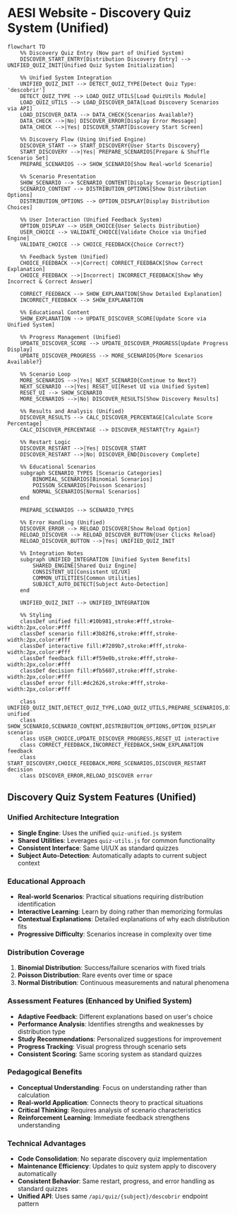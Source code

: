 # AESI Website - Discovery Quiz System (Unified)

```mermaid
flowchart TD
    %% Discovery Quiz Entry (Now part of Unified System)
    DISCOVER_START_ENTRY[Distribution Discovery Entry] --> UNIFIED_QUIZ_INIT[Unified Quiz System Initialization]
    
    %% Unified System Integration
    UNIFIED_QUIZ_INIT --> DETECT_QUIZ_TYPE[Detect Quiz Type: 'descobrir']
    DETECT_QUIZ_TYPE --> LOAD_QUIZ_UTILS[Load QuizUtils Module]
    LOAD_QUIZ_UTILS --> LOAD_DISCOVER_DATA[Load Discovery Scenarios via API]
    LOAD_DISCOVER_DATA --> DATA_CHECK{Scenarios Available?}
    DATA_CHECK -->|No| DISCOVER_ERROR[Display Error Message]
    DATA_CHECK -->|Yes| DISCOVER_START[Discovery Start Screen]
    
    %% Discovery Flow (Using Unified Engine)
    DISCOVER_START --> START_DISCOVERY{User Starts Discovery}
    START_DISCOVERY -->|Yes| PREPARE_SCENARIOS[Prepare & Shuffle Scenario Set]
    PREPARE_SCENARIOS --> SHOW_SCENARIO[Show Real-world Scenario]
    
    %% Scenario Presentation
    SHOW_SCENARIO --> SCENARIO_CONTENT[Display Scenario Description]
    SCENARIO_CONTENT --> DISTRIBUTION_OPTIONS[Show Distribution Options]
    DISTRIBUTION_OPTIONS --> OPTION_DISPLAY[Display Distribution Choices]
    
    %% User Interaction (Unified Feedback System)
    OPTION_DISPLAY --> USER_CHOICE{User Selects Distribution}
    USER_CHOICE --> VALIDATE_CHOICE[Validate Choice via Unified Engine]
    VALIDATE_CHOICE --> CHOICE_FEEDBACK{Choice Correct?}
    
    %% Feedback System (Unified)
    CHOICE_FEEDBACK -->|Correct| CORRECT_FEEDBACK[Show Correct Explanation]
    CHOICE_FEEDBACK -->|Incorrect| INCORRECT_FEEDBACK[Show Why Incorrect & Correct Answer]
    
    CORRECT_FEEDBACK --> SHOW_EXPLANATION[Show Detailed Explanation]
    INCORRECT_FEEDBACK --> SHOW_EXPLANATION
    
    %% Educational Content
    SHOW_EXPLANATION --> UPDATE_DISCOVER_SCORE[Update Score via Unified System]
    
    %% Progress Management (Unified)
    UPDATE_DISCOVER_SCORE --> UPDATE_DISCOVER_PROGRESS[Update Progress Display]
    UPDATE_DISCOVER_PROGRESS --> MORE_SCENARIOS{More Scenarios Available?}
    
    %% Scenario Loop
    MORE_SCENARIOS -->|Yes| NEXT_SCENARIO{Continue to Next?}
    NEXT_SCENARIO -->|Yes| RESET_UI[Reset UI via Unified System]
    RESET_UI --> SHOW_SCENARIO
    MORE_SCENARIOS -->|No| DISCOVER_RESULTS[Show Discovery Results]
    
    %% Results and Analysis (Unified)
    DISCOVER_RESULTS --> CALC_DISCOVER_PERCENTAGE[Calculate Score Percentage]
    CALC_DISCOVER_PERCENTAGE --> DISCOVER_RESTART{Try Again?}
    
    %% Restart Logic
    DISCOVER_RESTART -->|Yes| DISCOVER_START
    DISCOVER_RESTART -->|No| DISCOVER_END[Discovery Complete]
    
    %% Educational Scenarios
    subgraph SCENARIO_TYPES [Scenario Categories]
        BINOMIAL_SCENARIOS[Binomial Scenarios]
        POISSON_SCENARIOS[Poisson Scenarios] 
        NORMAL_SCENARIOS[Normal Scenarios]
    end
    
    PREPARE_SCENARIOS --> SCENARIO_TYPES
    
    %% Error Handling (Unified)
    DISCOVER_ERROR --> RELOAD_DISCOVER[Show Reload Option]
    RELOAD_DISCOVER --> RELOAD_DISCOVER_BUTTON{User Clicks Reload}
    RELOAD_DISCOVER_BUTTON -->|Yes| UNIFIED_QUIZ_INIT
    
    %% Integration Notes
    subgraph UNIFIED_INTEGRATION [Unified System Benefits]
        SHARED_ENGINE[Shared Quiz Engine]
        CONSISTENT_UI[Consistent UI/UX]
        COMMON_UTILITIES[Common Utilities]
        SUBJECT_AUTO_DETECT[Subject Auto-Detection]
    end
    
    UNIFIED_QUIZ_INIT --> UNIFIED_INTEGRATION
    
    %% Styling
    classDef unified fill:#10b981,stroke:#fff,stroke-width:2px,color:#fff
    classDef scenario fill:#3b82f6,stroke:#fff,stroke-width:2px,color:#fff
    classDef interactive fill:#7209b7,stroke:#fff,stroke-width:2px,color:#fff
    classDef feedback fill:#f59e0b,stroke:#fff,stroke-width:2px,color:#fff
    classDef decision fill:#fb5607,stroke:#fff,stroke-width:2px,color:#fff
    classDef error fill:#dc2626,stroke:#fff,stroke-width:2px,color:#fff
    
    class UNIFIED_QUIZ_INIT,DETECT_QUIZ_TYPE,LOAD_QUIZ_UTILS,PREPARE_SCENARIOS,DISCOVER_START unified
    class SHOW_SCENARIO,SCENARIO_CONTENT,DISTRIBUTION_OPTIONS,OPTION_DISPLAY scenario
    class USER_CHOICE,UPDATE_DISCOVER_PROGRESS,RESET_UI interactive
    class CORRECT_FEEDBACK,INCORRECT_FEEDBACK,SHOW_EXPLANATION feedback
    class START_DISCOVERY,CHOICE_FEEDBACK,MORE_SCENARIOS,DISCOVER_RESTART decision
    class DISCOVER_ERROR,RELOAD_DISCOVER error
```

## Discovery Quiz System Features (Unified)

### Unified Architecture Integration
- **Single Engine**: Uses the unified `quiz-unified.js` system
- **Shared Utilities**: Leverages `quiz-utils.js` for common functionality
- **Consistent Interface**: Same UI/UX as standard quizzes
- **Subject Auto-Detection**: Automatically adapts to current subject context

### Educational Approach
- **Real-world Scenarios**: Practical situations requiring distribution identification
- **Interactive Learning**: Learn by doing rather than memorizing formulas
- **Contextual Explanations**: Detailed explanations of why each distribution fits
- **Progressive Difficulty**: Scenarios increase in complexity over time

### Distribution Coverage
1. **Binomial Distribution**: Success/failure scenarios with fixed trials
2. **Poisson Distribution**: Rare events over time or space
3. **Normal Distribution**: Continuous measurements and natural phenomena

### Assessment Features (Enhanced by Unified System)
- **Adaptive Feedback**: Different explanations based on user's choice
- **Performance Analysis**: Identifies strengths and weaknesses by distribution type
- **Study Recommendations**: Personalized suggestions for improvement
- **Progress Tracking**: Visual progress through scenario sets
- **Consistent Scoring**: Same scoring system as standard quizzes

### Pedagogical Benefits
- **Conceptual Understanding**: Focus on understanding rather than calculation
- **Real-world Application**: Connects theory to practical situations
- **Critical Thinking**: Requires analysis of scenario characteristics
- **Reinforcement Learning**: Immediate feedback strengthens understanding

### Technical Advantages
- **Code Consolidation**: No separate discovery quiz implementation
- **Maintenance Efficiency**: Updates to quiz system apply to discovery automatically
- **Consistent Behavior**: Same restart, progress, and error handling as standard quizzes
- **Unified API**: Uses same `/api/quiz/{subject}/descobrir` endpoint pattern

